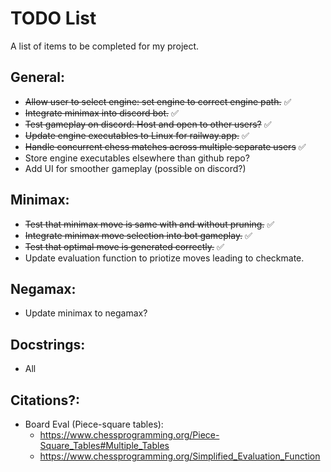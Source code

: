 # TODO List

A list of items to be completed for my project.

## General:
- ~~Allow user to select engine: set engine to correct engine path.~~ ✅
- ~~Integrate minimax into discord bot.~~ ✅
- ~~Test gameplay on discord: Host and open to other users?~~ ✅
- ~~Update engine executables to Linux for railway.app.~~ ✅
- ~~Handle concurrent chess matches across multiple separate users~~ ✅
- Store engine executables elsewhere than github repo?
- Add UI for smoother gameplay (possible on discord?)

## Minimax:
- ~~Test that minimax move is same with and without pruning.~~ ✅
- ~~Integrate minimax move selection into bot gameplay.~~ ✅
- ~~Test that optimal move is generated correctly.~~ ✅
- Update evaluation function to priotize moves leading to checkmate.

## Negamax:
- Update minimax to negamax?

## Docstrings:
- All

## Citations?:
- Board Eval (Piece-square tables):
    - https://www.chessprogramming.org/Piece-Square_Tables#Multiple_Tables
    - https://www.chessprogramming.org/Simplified_Evaluation_Function